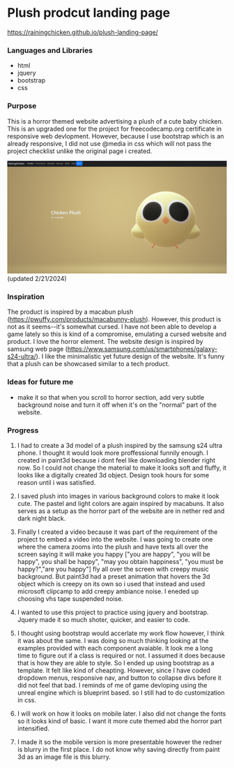 # Plush prodcut landing page
https://rainingchicken.github.io/plush-landing-page/

### Languages and Libraries
- html
- jquery
- bootstrap
- css

### Purpose
This is a horror themed website advertising a plush of a cute baby chicken. This is an upgraded one for the project for freecodecamp.org certificate in responsive web devlopment. However, because I use bootstrap which is an already responsive, I did not use @media in css which will not pass the project checklist unlike the original page i created. 

![samplewebsite](https://github.com/rainingchicken/plush-landing-page/blob/main/images/productlandingpagesample.png) (updated 2/21/2024)

### Inspiration
The product is inspired by a macabun plush (https://pwuffy.com/products/macabunny-plush). However, this product is not as it seems--it's somewhat cursed. I have not been able to develop a game lately so this is kind of a compromise, emulating a cursed website and product. I love the horror element. The website design is inspired by samsung web page (https://www.samsung.com/us/smartphones/galaxy-s24-ultra/). I like the minimalistic yet future design of the website. It's funny that a plush can be showcased similar to a tech product. 

### Ideas for future me
- make it so that when you scroll to horror section, add very subtle background noise and turn it off when it's on the "normal" part of the website.

### Progress
1. I had to create a 3d model of a plush inspired by the samsung s24 ultra phone. I thought it would look more proffessional funnily enough. I created in paint3d because i dont feel like downloading blender right now. So I could not change the material to make it looks soft and fluffy, it looks like a digitally created 3d object. Design took hours for some reason until i was satisfied.

2. I saved plush into images in various background colors to make it look cute. The pastel and light colors are again inspired by macabuns. It also serves as a setup as the horror part of the website are in nether red and dark night black.

3. Finally I created a video because it was part of the requirement of the project to embed a video into the website. I was going to create one where the camera zooms into the plush and have texts all over the screen saying it will make you happy ["you are happy", "you will be happy", you shall be happy", "may you obtain happiness", "you must be happy?","are you happy"] fly all over the screen with creepy music background. But paint3d had a preset animation that hovers the 3d object which is creepy on its own so i used that instead and used microsoft clipcamp to add creepy ambiance noise. I eneded up choosing vhs tape suspended noise.

4. I wanted to use this project to practice using jquery and bootstrap. Jquery made it so much shoter, quicker, and easier to code.

5. I thought using bootstrap would accerlate my work flow however, I think it was about the same. I was doing so much thinking looking at the examples provided with each component avaiable. It look me a long time to figure out if a class is required or not. I assumed it does because that is how they are able to style. So I ended up using bootstrap as a template. It felt like kind of cheapting. However, since I have coded dropdown menus, responsive nav, and button to collapse divs before it did not feel that bad. I reminds of me of game devloping using the unreal engine which is blueprint based. so I still had to do customization in css.

6. I will work on how it looks on mobile later. I also did not change the fonts so it looks kind of basic. I want it more cute themed abd the horror part intensified.

7. I made it so the mobile version is more presentable however the redner is blurry in the first place. I do not know why saving directly from paint 3d as an image file is this blurry. 
  
